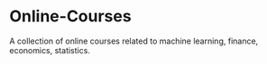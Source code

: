 # Online-Courses
A collection of online courses related to machine learning, finance, economics, statistics.
